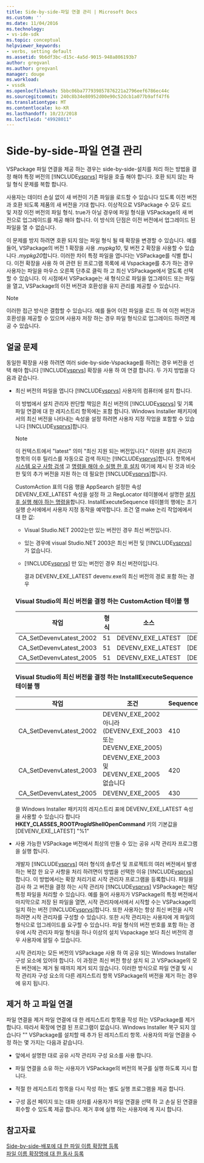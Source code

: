 ```yaml
---
title: Side-by-side-파일 연결 관리 | Microsoft Docs
ms.custom: ''
ms.date: 11/04/2016
ms.technology:
- vs-ide-sdk
ms.topic: conceptual
helpviewer_keywords:
- verbs, setting default
ms.assetid: 9b6df3bc-d15c-4a5d-9015-948a806193b7
author: gregvanl
ms.author: gregvanl
manager: douge
ms.workload:
- vssdk
ms.openlocfilehash: 5bbc06ba777939857876221a2796eef6786ec44c
ms.sourcegitcommit: 240c8b34e80952d00e90c52dcb1a077b9aff47f6
ms.translationtype: MT
ms.contentlocale: ko-KR
ms.lasthandoff: 10/23/2018
ms.locfileid: "49928011"
---
```

# <a name="manage-side-by-side-file-associations"></a>Side-by-side-파일 연결 관리
VSPackage 파일 연결을 제공 하는 경우는 side-by-side-설치를 처리 하는 방법을 결정 해야 특정 버전의 [!INCLUDE[vsprvs](../code-quality/includes/vsprvs_md.md)] 파일을 호출 해야 합니다. 호환 되지 않는 파일 형식 문제를 복합 합니다.  
  
 사용자는 데이터 손실 없이 새 버전이 기존 파일을 로드할 수 있습니다 있도록 이전 버전과 호환 되도록 제품의 새 버전을 기대 합니다. 이상적으로 VSPackage 수 모두 로드 및 저장 이전 버전의 파일 형식. true가 아닐 경우에 파일 형식을 VSPackage의 새 버전으로 업그레이드를 제공 해야 합니다. 이 방식의 단점은 이전 버전에서 업그레이드 된 파일을 열 수 없습니다.  
  
 이 문제를 방지 하려면 호환 되지 않는 파일 형식 될 때 확장을 변경할 수 있습니다. 예를 들어, VSPackage의 버전 1 확장을 사용 *.mypkg10*, 및 버전 2 확장을 사용할 수 있습니다 *.mypkg20*합니다. 이러한 차이 특정 파일을 엽니다는 VSPackage를 식별 합니다. 이전 확장을 사용 하 여 관련 된 프로그램 목록에 새 Vspackage를 추가 하는 경우 사용자는 파일을 마우스 오른쪽 단추로 클릭 하 고 최신 VSPackage에서 열도록 선택할 수 있습니다. 이 시점에서 VSPackage는 새 형식으로 파일을 업그레이드 또는 파일을 열고, VSPackage의 이전 버전과 호환성을 유지 관리를 제공할 수 있습니다.  
  
> [!NOTE]
>  이러한 접근 방식은 결합할 수 있습니다. 예를 들어 이전 파일을 로드 하 여 이전 버전과 호환성을 제공할 수 있으며 사용자 저장 하는 경우 파일 형식으로 업그레이드 하려면 제공 수 있습니다.  
  
## <a name="face-the-problem"></a>얼굴 문제  
 동일한 확장을 사용 하려면 여러 side-by-side-Vspackage를 하려는 경우 버전을 선택 해야 합니다 [!INCLUDE[vsprvs](../code-quality/includes/vsprvs_md.md)] 확장을 사용 하 여 연결 합니다. 두 가지 방법을 다음과 같습니다.  
  
- 최신 버전의 파일을 엽니다 [!INCLUDE[vsprvs](../code-quality/includes/vsprvs_md.md)] 사용자의 컴퓨터에 설치 합니다.  
  
   이 방법에서 설치 관리자 판단할 책임은 최신 버전의 [!INCLUDE[vsprvs](../code-quality/includes/vsprvs_md.md)] 및 기록 파일 연결에 대 한 레지스트리 항목에는 포함 합니다. Windows Installer 패키지에서의 최신 버전을 나타내는 속성을 설정 하려면 사용자 지정 작업을 포함할 수 있습니다 [!INCLUDE[vsprvs](../code-quality/includes/vsprvs_md.md)]합니다.  
  
  > [!NOTE]
  >  이 컨텍스트에서 "latest" 의미 "최신 지원 되는 버전입니다." 이러한 설치 관리자 항목의 이후 릴리스를 자동으로 검색 하지는 [!INCLUDE[vsprvs](../code-quality/includes/vsprvs_md.md)]합니다. 항목에서 [시스템 요구 사항 검색](../extensibility/internals/detecting-system-requirements.md) 고 [명령을 해야 수 실행 한 후 설치](../extensibility/internals/commands-that-must-be-run-after-installation.md) 여기에 제시 된 것과 비슷한 및의 추가 버전을 지원 하는 데 필요한 [!INCLUDE[vsprvs](../code-quality/includes/vsprvs_md.md)]합니다.  
  
   CustomAction 표의 다음 행을 AppSearch 설정한 속성 DEVENV_EXE_LATEST 속성을 설정 하 고 RegLocator 테이블에서 설명한 [설치 후 실행 해야 하는 명령을](../extensibility/internals/commands-that-must-be-run-after-installation.md)합니다. InstallExecuteSequence 테이블의 행에는 초기 실행 순서에에서 사용자 지정 동작을 예약합니다. 조건 열 make 논리 작업에에서 대 한 값:  
  
  - Visual Studio.NET 2002는만 있는 버전인 경우 최신 버전입니다.  
  
  - 있는 경우에 visual Studio.NET 2003은 최신 버전 및 [!INCLUDE[vsprvs](../code-quality/includes/vsprvs_md.md)] 가 없습니다.  
  
  - [!INCLUDE[vsprvs](../code-quality/includes/vsprvs_md.md)] 만 있는 버전인 경우 최신 버전이입니다.  
  
    결과 DEVENV_EXE_LATEST devenv.exe의 최신 버전의 경로 포함 하는 경우  
  
  ### <a name="customaction-table-rows-that-determine-the-latest-version-of-visual-studio"></a>Visual Studio의 최신 버전을 결정 하는 CustomAction 테이블 행  
  
  |작업|형식|소스|대상|  
  |------------|----------|------------|------------|  
  |CA_SetDevenvLatest_2002|51|DEVENV_EXE_LATEST|[DEVENV_EXE_2002]|  
  |CA_SetDevenvLatest_2003|51|DEVENV_EXE_LATEST|[DEVENV_EXE_2003]|  
  |CA_SetDevenvLatest_2005|51|DEVENV_EXE_LATEST|[DEVENV_EXE_2005]|  
  
  ### <a name="installexecutesequence-table-rows-that-determine-the-latest-version-of-visual-studio"></a>Visual Studio의 최신 버전을 결정 하는 InstallExecuteSequence 테이블 행  
  
  |작업|조건|Sequence|  
  |------------|---------------|--------------|  
  |CA_SetDevenvLatest_2002|DEVENV_EXE_2002 아니라 (DEVENV_EXE_2003 또는 DEVENV_EXE_2005)|410|  
  |CA_SetDevenvLatest_2003|DEVENV_EXE_2003 및 DEVENV_EXE_2005 없습니다|420|  
  |CA_SetDevenvLatest_2005|DEVENV_EXE_2005|430|  
  
   쓸 Windows Installer 패키지의 레지스트리 표에 DEVENV_EXE_LATEST 속성을 사용할 수 있습니다 합니다 **HKEY_CLASSES_ROOT*ProgId*ShellOpenCommand** 키의 기본값을 [DEVENV_EXE_LATEST] "%1"  
  
- 사용 가능한 VSPackage 버전에서 최상의 만들 수 있는 공유 시작 관리자 프로그램을 실행 합니다.  
  
   개발자 [!INCLUDE[vsprvs](../code-quality/includes/vsprvs_md.md)] 여러 형식의 솔루션 및 프로젝트의 여러 버전에서 발생 하는 복잡 한 요구 사항을 처리 하려면이 방법을 선택한 이유 [!INCLUDE[vsprvs](../code-quality/includes/vsprvs_md.md)]합니다. 이 방법에서는 확장 처리기로 시작 관리자 프로그램을 등록합니다. 파일을 검사 하 고 버전을 결정 하는 시작 관리자 [!INCLUDE[vsprvs](../code-quality/includes/vsprvs_md.md)] VSPackage는 해당 특정 파일을 처리할 수 있습니다. 예를 들어 사용자가 VSPackage의 특정 버전에서 마지막으로 저장 된 파일을 열면, 시작 관리자에서에서 시작할 수는 VSPackage의 일치 하는 버전 [!INCLUDE[vsprvs](../code-quality/includes/vsprvs_md.md)]합니다. 또한 사용자는 항상 최신 버전을 시작 하려면 시작 관리자를 구성할 수 있습니다. 또한 시작 관리자는 사용자에 게 파일의 형식으로 업그레이드를 요구할 수 있습니다. 파일 형식의 버전 번호를 포함 하는 경우에 시작 관리자 파일 형식을 하나 이상의 설치 Vspackage 보다 최신 버전의 경우 사용자에 알릴 수 있습니다.  
  
   시작 관리자는 모든 버전의 VSPackage 사용 하 여 공유 되는 Windows Installer 구성 요소에 있어야 합니다. 이 과정은 최신 버전 항상 설치 되 고 VSPackage의 모든 버전에는 제거 될 때까지 제거 되지 않습니다. 이러한 방식으로 파일 연결 및 시작 관리자 구성 요소의 다른 레지스트리 항목 VSPackage의 버전을 제거 하는 경우에 유지 됩니다.  
  
## <a name="uninstall-and-file-associations"></a>제거 하 고 파일 연결  
 파일 연결을 제거 파일 연결에 대 한 레지스트리 항목을 작성 하는 VSPackage를 제거 합니다. 따라서 확장에 연결 된 프로그램이 없습니다. Windows Installer 복구 되지 않습니다 "" VSPackage를 설치할 때 추가 된 레지스트리 항목. 사용자의 파일 연결을 수정 하는 몇 가지는 다음과 같습니다.  
  
-   앞에서 설명한 대로 공유 시작 관리자 구성 요소를 사용 합니다.  
  
-   파일 연결을 소유 하는 사용자가 VSPackage의 버전의 복구를 실행 하도록 지시 합니다.  
  
-   적절 한 레지스트리 항목을 다시 작성 하는 별도 실행 프로그램을 제공 합니다.  
  
-   구성 옵션 페이지 또는 대화 상자를 사용자가 파일 연결을 선택 하 고 손실 된 연결을 회수할 수 있도록 제공 합니다. 제거 후에 실행 하는 사용자에 게 지시 합니다.  
  
## <a name="see-also"></a>참고자료  
 [Side-by-side-배포에 대 한 파일 이름 확장명 등록](../extensibility/registering-file-name-extensions-for-side-by-side-deployments.md)   
 [파일 이름 확장명에 대 한 동사 등록](../extensibility/registering-verbs-for-file-name-extensions.md)